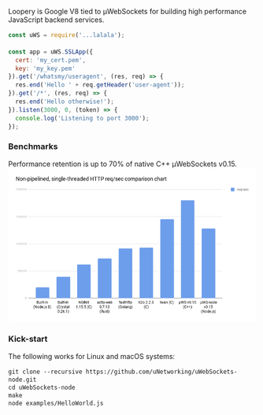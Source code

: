 Loopery is Google V8 tied to µWebSockets for building high performance JavaScript backend services.

```javascript
const uWS = require('...lalala');

const app = uWS.SSLApp({
  cert: 'my_cert.pem',
  key: 'my_key.pem'
}).get('/whatsmy/useragent', (res, req) => {
  res.end('Hello ' + req.getHeader('user-agent'));
}).get('/*', (res, req) => {
  res.end('Hello otherwise!');
}).listen(3000, 0, (token) => {
  console.log('Listening to port 3000');
});
```

### Benchmarks
Performance retention is up to 70% of native C++ µWebSockets v0.15.
![](benchmarks.png)

### Kick-start
The following works for Linux and macOS systems:
```
git clone --recursive https://github.com/uNetworking/uWebSockets-node.git
cd uWebSockets-node
make
node examples/HelloWorld.js
```
